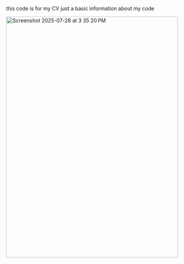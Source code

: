 this code is for my CV
just a basic information about my code

<img width="470" height="659" alt="Screenshot 2025-07-28 at 3 35 20 PM" src="https://github.com/user-attachments/assets/a819e7ee-040c-4bc2-b4a8-e15e679219fb" />
